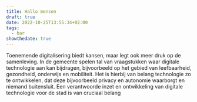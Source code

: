 ```yaml
---
title: Hallo mensen
draft: true
date: 2022-10-25T13:55:34+02:00
tags:
  - bar
showthedate: true
---
```

Toenemende digitalisering biedt kansen, maar legt ook meer druk op de samenleving. In de gemeente spelen tal
van vraagstukken waar digitale technologie aan kan bijdragen, bijvoorbeeld op het gebied van leefbaarheid,
gezondheid, onderwijs en mobiliteit. Het is hierbij van belang technologie zo te ontwikkelen, dat deze
bijvoorbeeld privacy en autonomie waarborgt en niemand buitensluit. Een verantwoorde inzet en ontwikkeling
van digitale technologie voor de stad is van cruciaal belang